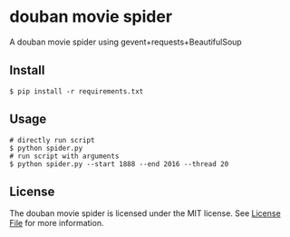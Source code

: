 # douban movie spider
A douban movie spider using gevent+requests+BeautifulSoup

## Install
```
$ pip install -r requirements.txt
```

## Usage
```
# directly run script
$ python spider.py
# run script with arguments
$ python spider.py --start 1888 --end 2016 --thread 20
```

## License
The douban movie spider is licensed under the MIT license. See [License File](LICENSE.md) for more information.
